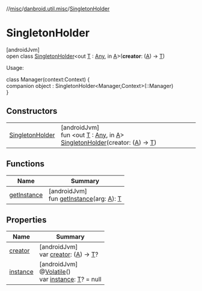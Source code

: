 //[misc](../../../index.md)/[danbroid.util.misc](../index.md)/[SingletonHolder](index.md)

# SingletonHolder

[androidJvm]\
open class [SingletonHolder](index.md)<out [T](index.md) : [Any](https://kotlinlang.org/api/latest/jvm/stdlib/kotlin/-any/index.html), in [A](index.md)>(**creator**: ([A](index.md)) -> [T](index.md))

Usage:

class Manager(context:Context) {\
companion object : SingletonHolder<Manager,Context>(::Manager)\
}

## Constructors

| | |
|---|---|
| [SingletonHolder](-singleton-holder.md) | [androidJvm]<br>fun <out [T](index.md) : [Any](https://kotlinlang.org/api/latest/jvm/stdlib/kotlin/-any/index.html), in [A](index.md)> [SingletonHolder](-singleton-holder.md)(creator: ([A](index.md)) -> [T](index.md)) |

## Functions

| Name | Summary |
|---|---|
| [getInstance](get-instance.md) | [androidJvm]<br>fun [getInstance](get-instance.md)(arg: [A](index.md)): [T](index.md) |

## Properties

| Name | Summary |
|---|---|
| [creator](creator.md) | [androidJvm]<br>var [creator](creator.md): ([A](index.md)) -> [T](index.md)? |
| [instance](instance.md) | [androidJvm]<br>@[Volatile](https://kotlinlang.org/api/latest/jvm/stdlib/kotlin.jvm/-volatile/index.html)()<br>var [instance](instance.md): [T](index.md)? = null |
